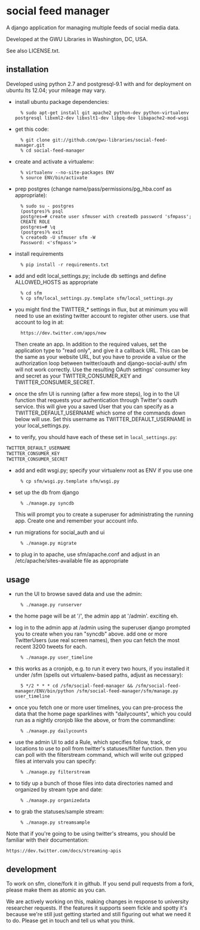 social feed manager
===================

A django application for managing multiple feeds of social media data.

Developed at the GWU Libraries in Washington, DC, USA.

See also LICENSE.txt.


installation
------------

Developed using python 2.7 and postgresql-9.1 with and for deployment
on ubuntu lts 12.04; your mileage may vary.

* install ubuntu package dependencies:
        
        % sudo apt-get install git apache2 python-dev python-virtualenv postgresql libxml2-dev libxslt1-dev libpq-dev libapache2-mod-wsgi

* get this code:

        % git clone git://github.com/gwu-libraries/social-feed-manager.git
        % cd social-feed-manager

* create and activate a virtualenv:
  
        % virtualenv --no-site-packages ENV
        % source ENV/bin/activate
    
* prep postgres (change name/pass/permissions/pg_hba.conf as appropriate):
    
        % sudo su - postgres
        (postgres)% psql
        postgres=# create user sfmuser with createdb password 'sfmpass';
        CREATE ROLE
        postgres=# \q
        (postgres)% exit
        % createdb -U sfmuser sfm -W
        Password: <'sfmpass'>

* install requirements

        % pip install -r requirements.txt

* add and edit local_settings.py; include db settings and define
ALLOWED_HOSTS as appropriate

        % cd sfm
        % cp sfm/local_settings.py.template sfm/local_settings.py

* you might find the TWITTER_* settings in flux, but at minimum you will
need to use an existing twitter account to register other users.  use that
account to log in at:

        https://dev.twitter.com/apps/new

    Then create an app.  In addition to the required values, set
    the application type to "read only", and give it a callback URL.
    This can be the same as your website URL, but you have to provide
    a value or the authorization loop between twitter/oauth and
    django-social-auth/ sfm will not work correctly.  Use the resulting
    OAuth settings' consumer key and secret as your TWITTER_CONSUMER_KEY
    and TWITTER_CONSUMER_SECRET.

* once the sfm UI is running (after a few more steps), log in to the
UI function that requests your authentication through Twitter's oauth
service.  this will give you a saved User that you can specify as a
TWITTER_DEFAULT_USERNAME which some of the commands down below will use.
Set this username as TWITTER_DEFAULT_USERNAME in your local_settings.py.

* to verify, you should have each of these set in ```local_settings.py```:

```python
TWITTER_DEFAULT_USERNAME 
TWITTER_CONSUMER_KEY
TWITTER_CONSUMER_SECRET
```

* add and edit wsgi.py; specify your virtualenv root as ENV if you use one

        % cp sfm/wsgi.py.template sfm/wsgi.py

* set up the db from django

        % ./manage.py syncdb

    This will prompt you to create a superuser for administrating the
    running app.  Create one and remember your account info.

* run migrations for social_auth and ui

        % ./manage.py migrate

* to plug in to apache, use sfm/apache.conf and adjust in an 
  /etc/apache/sites-available file as appropriate


usage
-----

* run the UI to browse saved data and use the admin:

        % ./manage.py runserver

* the home page will be at '/', the admin app at '/admin'. exciting eh.

* log in to the admin app at /admin using the superuser django prompted
you to create when you ran "syncdb" above.  add one or more TwitterUsers
(use real screen names), then you can fetch the most recent 3200 tweets
for each.

        % ./manage.py user_timeline

* this works as a cronjob, e.g. to run it every two hours, if you installed
it under /sfm (spells out virtualenv-based paths, adjust as necessary):

        5 */2 * * * cd /sfm/social-feed-manager && /sfm/social-feed-manager/ENV/bin/python /sfm/social-feed-manager/sfm/manage.py user_timeline

* once you fetch one or more user timelines, you can pre-process the
data that the home page sparklines with "dailycounts", which you could run as
a nightly cronjob like the above, or from the commandline:

        % ./manage.py dailycounts

* use the admin UI to add a Rule, which specifies follow, track, or locations
to use to poll from twitter's statuses/filter function. then you can poll
with the filterstream command, which will write out gzipped files at intervals
you can specify:

        % ./manage.py filterstream

* to tidy up a bunch of those files into data directories named and organized
by stream type and date:

        % ./manage.py organizedata

* to grab the statuses/sample stream:

        % ./manage.py streamsample

Note that if you're going to be using twitter's streams, you should be 
familiar with their documentation:

    https://dev.twitter.com/docs/streaming-apis



development
-----------

To work on sfm, clone/fork it in github.  If you send pull requests from
a fork, please make them as atomic as you can.

We are actively working on this, making changes in response to university
researcher requests.  If the features it supports seem fickle and spotty
it's because we're still just getting started and still figuring out
what we need it to do.  Please get in touch and tell us what you think.

